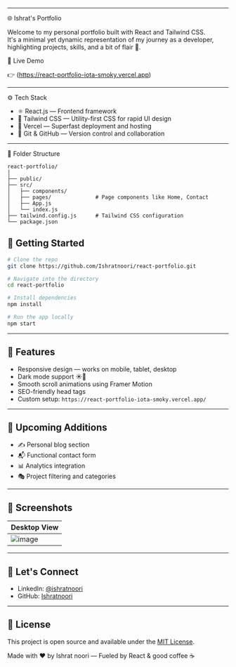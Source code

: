 
---
🌐 Ishrat's  Portfolio

Welcome to my personal portfolio built with React and Tailwind CSS.  
It's a minimal yet dynamic representation of my journey as a developer, highlighting projects, skills, and a bit of flair 💫.

📸 Live Demo

👉 (https://react-portfolio-iota-smoky.vercel.app)

---

 ⚙️ Tech Stack

- ⚛️ React.js — Frontend framework  
- 🎨 Tailwind CSS — Utility-first CSS for rapid UI design  
- 🚀 Vercel — Superfast deployment and hosting  
- 📁 Git & GitHub — Version control and collaboration  

---

📁 Folder Structure

```
react-portfolio/
│
├── public/                 
├── src/
│   ├── components/         
│   ├── pages/              # Page components like Home, Contact
│   ├── App.js              
│   └── index.js          
├── tailwind.config.js      # Tailwind CSS configuration
└── package.json           
```



## 🚀 Getting Started

```bash
# Clone the repo
git clone https://github.com/Ishratnoori/react-portfolio.git

# Navigate into the directory
cd react-portfolio

# Install dependencies
npm install

# Run the app locally
npm start
```

---

## 🌟 Features

- Responsive design — works on mobile, tablet, desktop  
- Dark mode support ☀️🌙  
- Smooth scroll animations using Framer Motion  
- SEO-friendly head tags  
- Custom setup: `https://react-portfolio-iota-smoky.vercel.app/`  

---

## 🧩 Upcoming Additions

- ✍️ Personal blog section  
- 📬 Functional contact form  
- 📊 Analytics integration  
- 🎭 Project filtering and categories  

---

## 📸 Screenshots

| Desktop View | 
| ------------ | 
| ![image](https://github.com/user-attachments/assets/a7a37267-2805-45c4-93db-01de203c5e16) | 

---

## 🤝 Let's Connect

- LinkedIn: [@ishratnoori](https://www.linkedin.com/in/ishrat-noori-4b3b70254/)
- GitHub: [Ishratnoori](https://github.com/Ishratnoori)

---

## 📄 License

This project is open source and available under the [MIT License](LICENSE).


Made with ❤️ by Ishrat noori — Fueled by React & good coffee ☕
